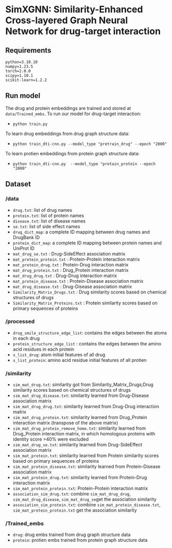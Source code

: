 # SimXGNN: Similarity-Enhanced Cross-layered Graph Neural Network for drug-target interaction

## Requirements

```
python=3.10.10
numpy=1.23.5
torch=2.0.0
scipy=1.10.1
scikit-learn=1.2.2
```

## Run model

The drug and protein embeddings are trained and stored at `data/Trained_embs`. To run our model for drug-target interaction:

- `python train.py`

To learn drug embeddings from drug graph structure data:

- `python train_dti-cnn.py --model_type "pretrain_drug" --epoch "2000" `

To learn protien embeddings from protein graph structure data:

- `python train_dti-cnn.py  --model_type "pretain_protein --epoch "2000" `

## Dataset

### /data

- `drug.txt`: list of drug names
- `protein.txt`: list of protein names
- `disease.txt`: list of disease names
- `se.txt`: list of side effect names
- `drug_dict_map`: a complete ID mapping between drug names and DrugBank ID
- `protein_dict_map`: a complete ID mapping between protein names and UniProt ID
- `mat_drug_se.txt` : Drug-SideEffect association matrix
- `mat_protein_protein.txt` : Protein-Protein interaction matrix
- `mat_protein_drug.txt` : Protein-Drug interaction matrix
- `mat_drug_protein.txt` : Drug_Protein interaction matrix
- `mat_drug_drug.txt` : Drug-Drug interaction matrix
- `mat_protein_disease.txt` : Protein-Disease association matrix
- `mat_drug_disease.txt` : Drug-Disease association matrix
- `Similarity_Matrix_Drugs.txt` : Drug similarity scores based on chemical structures of drugs
- `Similarity_Matrix_Proteins.txt` : Protein similarity scores based on primary sequences of proteins

### /processed

- `drug_smile_structure_edge_list`: contains the edges between the atoms in each drug
- `protein_structure_edge_list` : contains the edges between the amino acid residues in each protein
- `x_list_drug`: atom initial features of all drug
- `x_list_protein`: amino acid residue initial features of all protien

### /similarity

- `sim_mat_drug.txt`: similarity got from Similarity_Matrix_Drugs;Drug similarity scores based on chemical structures of drugs
- `sim_mat_drug_disease.txt`: similarity learned from Drug-Disease association matrix
- `sim_mat_drug_drug.txt`: similarity learned from Drug-Drug interaction matrix
- `sim_mat_drug_protein.txt`: similarity learned from Drug_Protein interaction matrix (transpose of the above matrix)
- `sim_mat_drug_protein_remove_homo.txt`: similarity learned from Drug_Protein interaction matrix, in which homologous proteins with identity score >40% were excluded
- `sim_mat_drug_se.txt`: similarity learned from Drug-SideEffect association matrix
- `sim_mat_protein.txt`: similarity learned from Protein similarity scores based on primary sequences of proteins
- `sim_mat_protein_disease.txt`: similarity learned from Protein-Disease association matrix
- `sim_mat_protein_drug.txt`: similarity learned from Protein-Drug interaction matrix
- `sim_mat_protein_protein.txt`: Protein-Protein interaction matrix
- `association_sim_drug.txt`: combine `sim_mat_drug_drug`, `sim_mat_drug_disease`, `sim_mat_drug_se`get the association similarity
- `association_sim_protein.txt`: combine `sim_mat_protein_disease.txt`, `sim_mat_protein_protein.txt` get the association similarity

### /Trained_embs

- `drug`: drug embs trained from drug graph structure data
- `protein`: protien embs trained from protein graph structure data
